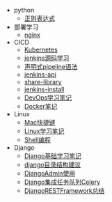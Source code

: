   - python
    - [正则表达式](/python/正则表达式.md)
  - 部署学习
    - [nginx](/部署学习/nginx.md)
  - CICD
    - [Kubernetes](/CICD/Kubernetes.md)
    - [jenkins源码学习](/CICD/jenkins源码学习.md)
    - [声明式pipeline语法](/CICD/声明式pipeline语法.md)
    - [jenkins-api](/CICD/jenkins-api.md)
    - [share-library](/CICD/share-library.md)
    - [jenkins-install](/CICD/jenkins-install.md)
    - [DevOps学习笔记](/CICD/DevOps学习笔记.md)
    - [Docker笔记](/CICD/Docker笔记.md)
  - Linux
    - [Mac快捷键](/Linux/Mac快捷键.md)
    - [Linux学习笔记](/Linux/Linux学习笔记.md)
    - [Shell编程](/Linux/Shell编程.md)
  - Django
    - [Django基础学习笔记](/Django/Django基础学习笔记.md)
    - [django目录结构建议](/Django/django目录结构建议.md)
    - [DjangoAdmin使用](/Django/DjangoAdmin使用.md)
    - [Django集成任务队列Celery](/Django/Django集成任务队列Celery.md)
    - [DjangoRESTFramework总结](/Django/DjangoRESTFramework总结.md)
<!-- end_toc -->
